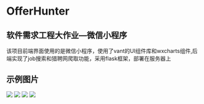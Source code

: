 # OfferHunter
## 软件需求工程大作业—微信小程序

该项目前端界面使用的是微信小程序，使用了vant的UI组件库和wxcharts组件,后端实现了job搜索和猎聘网爬取功能，采用flask框架，部署在服务器上

## 示例图片
![](https://github.com/khannb/OfferHunter/blob/main/asset/1.png?raw=true)
![](https://github.com/khannb/OfferHunter/tree/main/asset/2.jpg?raw=true)
![](https://github.com/khannb/OfferHunter/tree/main/asset/3.jpg?raw=true)
![](https://github.com/khannb/OfferHunter/tree/main/asset/4.jpg?raw=true)
